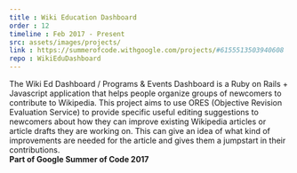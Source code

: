 ```yaml
---
title : Wiki Education Dashboard
order : 12
timeline : Feb 2017 - Present
src: assets/images/projects/
link : https://summerofcode.withgoogle.com/projects/#6155513503940608
repo : WikiEduDashboard
---
```


The Wiki Ed Dashboard / Programs & Events Dashboard is a Ruby on Rails + Javascript application that helps people organize groups of newcomers to contribute to Wikipedia. This project aims to use ORES (Objective Revision Evaluation Service) to provide specific useful editing suggestions to newcomers about how they can improve existing Wikipedia articles or article drafts they are working on. This can give an idea of what kind of improvements are needed for the article and gives them a jumpstart in their contributions.<br>
**Part of Google Summer of Code 2017**